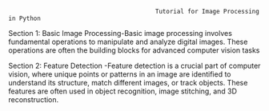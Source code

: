                                              Tutorial for Image Processing in Python

Section 1: Basic Image Processing-Basic image processing involves fundamental operations to manipulate and analyze digital images. These operations are often the building blocks for advanced computer vision tasks


Section 2: Feature Detection -Feature detection is a crucial part of computer vision, where unique points or patterns in an image are identified to understand its structure, match different images, or track objects. These features are often used in object recognition, image stitching, and 3D reconstruction.
